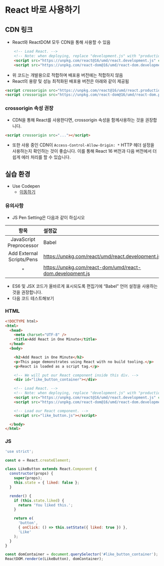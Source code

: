 # React 바로 사용하기

## CDN 링크
 - React와 ReactDOM 모두 CDN을 통해 사용할 수 있음

```html
    <!-- Load React. -->
    <!-- Note: when deploying, replace "development.js" with "production.min.js". -->
    <script src="https://unpkg.com/react@16/umd/react.development.js" crossorigin></script>
    <script src="https://unpkg.com/react-dom@16/umd/react-dom.development.js" crossorigin></script>
```

 - 위 코드는 개발용으로 적합하며 배포용 버전에는 적합하지 않음
 - React의 용량 및 성능 최적화된 배포용 버전은 아래와 같이 제공됨

```html
<script crossorigin src="https://unpkg.com/react@16/umd/react.production.min.js"></script>
<script crossorigin src="https://unpkg.com/react-dom@16/umd/react-dom.production.min.js"></script>
```

### crossorigin 속성 권장
 - CDN을 통해 React를 사용한다면, crossorigin 속성을 함께사용하는 것을 권장합니다.
```html
<script crossorigin src="..."></script>
```
 - 또한 사용 중인 CDN이 `Access-Control-Allow-Origin: *` HTTP 헤더 설정을 사용하는지 확인하는 것이 좋습니다. 이를 통해 React 16 버전과 다음 버전에서 더 쉽게 에러 처리를 할 수 있습니다.

## 실습 환경
 - Use Codepen
    - [이동하기](https://codepen.io/pen)

### 유의사항
  - JS Pen Setting은 다음과 같이 하십시오

  | 항목 | 설정값 |
  |:---:|:---|
  |JavaScript Preprocessor| Babel |
  | Add External Scripts/Pens | https://unpkg.com/react/umd/react.development.js |
  | " | https://unpkg.com/react-dom/umd/react-dom.development.js |

 - ES6 및 JSX 코드가 올바르게 표시되도록 편집기에 “Babel” 언어 설정을 사용하는 것을 권장합니다.
 - 다음 코드 테스트해보기

### HTML
```html
<!DOCTYPE html>
<html>
  <head>
    <meta charset="UTF-8" />
    <title>Add React in One Minute</title>
  </head>
  <body>

    <h2>Add React in One Minute</h2>
    <p>This page demonstrates using React with no build tooling.</p>
    <p>React is loaded as a script tag.</p>

    <!-- We will put our React component inside this div. -->
    <div id="like_button_container"></div>

    <!-- Load React. -->
    <!-- Note: when deploying, replace "development.js" with "production.min.js". -->
    <script src="https://unpkg.com/react@16/umd/react.development.js" crossorigin></script>
    <script src="https://unpkg.com/react-dom@16/umd/react-dom.development.js" crossorigin></script>

    <!-- Load our React component. -->
    <script src="like_button.js"></script>

  </body>
</html>
```

### JS
```js
'use strict';

const e = React.createElement;

class LikeButton extends React.Component {
  constructor(props) {
    super(props);
    this.state = { liked: false };
  }

  render() {
    if (this.state.liked) {
      return 'You liked this.';
    }

    return e(
      'button',
      { onClick: () => this.setState({ liked: true }) },
      'Like'
    );
  }
}

const domContainer = document.querySelector('#like_button_container');
ReactDOM.render(e(LikeButton), domContainer);
```

